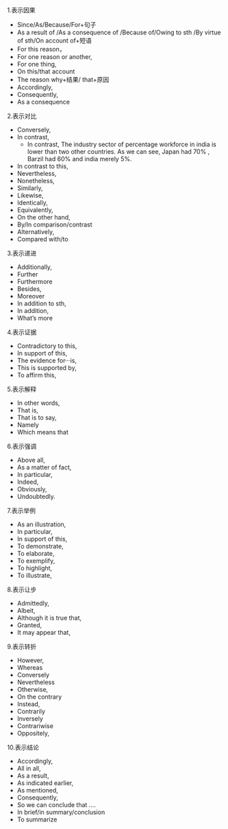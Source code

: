 1.表示因果

- Since/As/Because/For+句子
- As a result of /As a consequence of /Because of/Owing to sth /By virtue of sth/On account of+短语
- For this reason，
- For one reason or another,
- For one thing,
- On this/that account
- The reason why+结果/ that+原因
- Accordingly,
- Consequently,
- As a consequence

2.表示对比

- Conversely,
- In contrast,
    - In contrast,  The industry sector of percentage workforce in india is lower than two other countries. As we can see, Japan had 70% , Barzil had 60% and india merely 5%.
- In contrast to this,
- Nevertheless,
- Nonetheless,
- Similarly,
- Likewise,
- Identically,
- Equivalently,
- On the other hand,
- By/In comparison/contrast
- Alternatively,
- Compared with/to

3.表示递进

- Additionally,
- Further
- Furthermore
- Besides,
- Moreover
- In addition to sth,
- In addition,
- What’s more

4.表示证据

- Contradictory to this,
- In support of this,
- The evidence for···is,
- This is supported by,
- To affirm this,

5.表示解释

- In other words,
- That is,
- That is to say,
- Namely
- Which means that

6.表示强调

- Above all,
- As a matter of fact,
- In particular,
- Indeed,
- Obviously,
- Undoubtedly.

7.表示举例

- As an illustration,
- In particular,
- In support of this,
- To demonstrate,
- To elaborate,
- To exemplify,
- To highlight,
- To illustrate,

8.表示让步

- Admittedly,
- Albeit,
- Although it is true that,
- Granted,
- It may appear that,

9.表示转折

- However,
- Whereas
- Conversely
- Nevertheless
- Otherwise,
- On the contrary
- Instead,
- Contrarily
- Inversely
- Contrariwise
- Oppositely,

10.表示结论

- Accordingly,
- All in all,
- As a result,
- As indicated earlier,
- As mentioned,
- Consequently,
- So we can conclude that ….
- In brief/in summary/conclusion
- To summarize